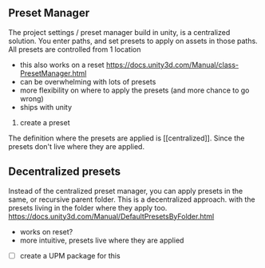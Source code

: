 ## Preset Manager
The project settings / preset manager build in unity, is a centralized solution.
You enter paths, and set presets to apply on assets in those paths.
All presets are controlled from 1 location
- this also works on a reset
https://docs.unity3d.com/Manual/class-PresetManager.html
- can be overwhelming with lots of presets
- more flexibility on where to apply the presets (and more chance to go wrong)
- ships with unity

1. create a preset

The definition where the presets are applied is [[centralized]]. Since the presets don't live where they are applied.

## Decentralized presets
Instead of the centralized preset manager, you can apply presets in the same, or recursive parent folder.
This is a decentralized approach. with the presets living in the folder where they apply too.
https://docs.unity3d.com/Manual/DefaultPresetsByFolder.html
- works on reset?
- more intuitive, presets live where they are applied
- [ ] create a UPM package for this
